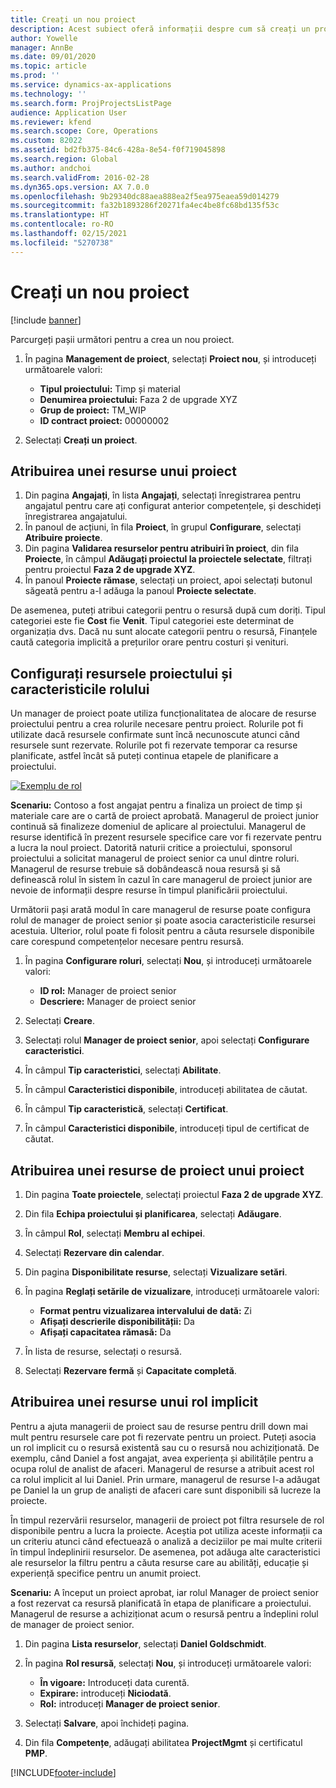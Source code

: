 ```yaml
---
title: Creați un nou proiect
description: Acest subiect oferă informații despre cum să creați un proiect nou.
author: Yowelle
manager: AnnBe
ms.date: 09/01/2020
ms.topic: article
ms.prod: ''
ms.service: dynamics-ax-applications
ms.technology: ''
ms.search.form: ProjProjectsListPage
audience: Application User
ms.reviewer: kfend
ms.search.scope: Core, Operations
ms.custom: 82022
ms.assetid: bd2fb375-84c6-428a-8e54-f0f719045898
ms.search.region: Global
ms.author: andchoi
ms.search.validFrom: 2016-02-28
ms.dyn365.ops.version: AX 7.0.0
ms.openlocfilehash: 9b29340dc88aea888ea2f5ea975eaea59d014279
ms.sourcegitcommit: fa32b1893286f20271fa4ec4be8fc68bd135f53c
ms.translationtype: HT
ms.contentlocale: ro-RO
ms.lasthandoff: 02/15/2021
ms.locfileid: "5270738"
---
```

# <a name="create-a-new-project"></a>Creați un nou proiect

[!include [banner](../includes/banner.md)]

Parcurgeți pașii următori pentru a crea un nou proiect.

1. În pagina **Management de proiect**, selectați **Proiect nou**, și introduceți următoarele valori:

    - **Tipul proiectului:** Timp și material
    - **Denumirea proiectului:** Faza 2 de upgrade XYZ
    - **Grup de proiect:** TM\_WIP
    - **ID contract proiect:** 00000002

2. Selectați **Creați un proiect**.

## <a name="assign-a-resource-to-a-project"></a>Atribuirea unei resurse unui proiect

1. Din pagina **Angajați**, în lista **Angajați**, selectați înregistrarea pentru angajatul pentru care ați configurat anterior competențele, și deschideți înregistrarea angajatului.
2. În panoul de acțiuni, în fila **Proiect**, în grupul **Configurare**, selectați **Atribuire proiecte**.
3. Din pagina **Validarea resurselor pentru atribuiri în proiect**, din fila **Proiecte**, în câmpul **Adăugați proiectul la proiectele selectate**, filtrați pentru proiectul **Faza 2 de upgrade XYZ**.
4. În panoul **Proiecte rămase**, selectați un proiect, apoi selectați butonul săgeată pentru a-l adăuga la panoul **Proiecte selectate**.

De asemenea, puteți atribui categorii pentru o resursă după cum doriți. Tipul categoriei este fie **Cost** fie **Venit**. Tipul categoriei este determinat de organizația dvs. Dacă nu sunt alocate categorii pentru o resursă, Finanțele caută categoria implicită a prețurilor orare pentru costuri și venituri.

## <a name="set-up-project-resource-and-role-characteristics"></a>Configurați resursele proiectului și caracteristicile rolului

Un manager de proiect poate utiliza funcționalitatea de alocare de resurse proiectului pentru a crea rolurile necesare pentru proiect. Rolurile pot fi utilizate dacă resursele confirmate sunt încă necunoscute atunci când resursele sunt rezervate. Rolurile pot fi rezervate temporar ca resurse planificate, astfel încât să puteți continua etapele de planificare a proiectului.

[![Exemplu de rol](./media/projectresourcing05.jpg)](./media/projectresourcing05.jpg) 

**Scenariu:** Contoso a fost angajat pentru a finaliza un proiect de timp și materiale care are o cartă de proiect aprobată. Managerul de proiect junior continuă să finalizeze domeniul de aplicare al proiectului. Managerul de resurse identifică în prezent resursele specifice care vor fi rezervate pentru a lucra la noul proiect. Datorită naturii critice a proiectului, sponsorul proiectului a solicitat managerul de proiect senior ca unul dintre roluri. Managerul de resurse trebuie să dobândească noua resursă și să definească rolul în sistem în cazul în care managerul de proiect junior are nevoie de informații despre resurse în timpul planificării proiectului.

Următorii pași arată modul în care managerul de resurse poate configura rolul de manager de proiect senior și poate asocia caracteristicile resursei acestuia. Ulterior, rolul poate fi folosit pentru a căuta resursele disponibile care corespund competențelor necesare pentru resursă.

1. În pagina **Configurare roluri**, selectați **Nou**, și introduceți următoarele valori:

    - **ID rol:** Manager de proiect senior
    - **Descriere:** Manager de proiect senior

2. Selectați **Creare**.
3. Selectați rolul **Manager de proiect senior**, apoi selectați **Configurare caracteristici**.
4. În câmpul **Tip caracteristici**, selectați **Abilitate**.
5. În câmpul **Caracteristici disponibile**, introduceți abilitatea de căutat.
6. În câmpul **Tip caracteristică**, selectați **Certificat**.
7. În câmpul **Caracteristici disponibile**, introduceți tipul de certificat de căutat.

## <a name="assign-a-project-resource-to-a-project"></a>Atribuirea unei resurse de proiect unui proiect

1. Din pagina **Toate proiectele**, selectați proiectul **Faza 2 de upgrade XYZ**.
2. Din fila **Echipa proiectului și planificarea**, selectați **Adăugare**.
3. În câmpul **Rol**, selectați **Membru al echipei**.
4. Selectați **Rezervare din calendar**.
5. Din pagina **Disponibilitate resurse**, selectați **Vizualizare setări**.
6. În pagina **Reglați setările de vizualizare**, introduceți următoarele valori:

    - **Format pentru vizualizarea intervalului de dată:** Zi
    - **Afișați descrierile disponibilității:** Da
    - **Afișați capacitatea rămasă:** Da

7. În lista de resurse, selectați o resursă.
8. Selectați **Rezervare fermă** și **Capacitate completă**.

## <a name="assign-a-resource-to-a-default-role"></a>Atribuirea unei resurse unui rol implicit

Pentru a ajuta managerii de proiect sau de resurse pentru drill down mai mult pentru resursele care pot fi rezervate pentru un proiect. Puteți asocia un rol implicit cu o resursă existentă sau cu o resursă nou achiziționată. De exemplu, când Daniel a fost angajat, avea experiența și abilitățile pentru a ocupa rolul de analist de afaceri. Managerul de resurse a atribuit acest rol ca rolul implicit al lui Daniel. Prin urmare, managerul de resurse l-a adăugat pe Daniel la un grup de analiști de afaceri care sunt disponibili să lucreze la proiecte.

În timpul rezervării resurselor, managerii de proiect pot filtra resursele de rol disponibile pentru a lucra la proiecte. Aceștia pot utiliza aceste informații ca un criteriu atunci când efectuează o analiză a deciziilor pe mai multe criterii în timpul îndeplinirii resurselor. De asemenea, pot adăuga alte caracteristici ale resurselor la filtru pentru a căuta resurse care au abilități, educație și experiență specifice pentru un anumit proiect.

**Scenariu:** A început un proiect aprobat, iar rolul Manager de proiect senior a fost rezervat ca resursă planificată în etapa de planificare a proiectului. Managerul de resurse a achiziționat acum o resursă pentru a îndeplini rolul de manager de proiect senior.

1. Din pagina **Lista resurselor**, selectați **Daniel Goldschmidt**.
2. În pagina **Rol resursă**, selectați **Nou**, și introduceți următoarele valori:

    - **În vigoare:** Introduceți data curentă.
    - **Expirare:** introduceți **Niciodată**.
    - **Rol:** introduceți **Manager de proiect senior**.

3. Selectați **Salvare**, apoi închideți pagina.
4. Din fila **Competențe**, adăugați abilitatea **ProjectMgmt** și certificatul **PMP**.


[!INCLUDE[footer-include](../includes/footer-banner.md)]